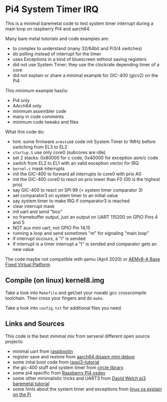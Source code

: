 # Pi4 System Timer IRQ

This is a minimal baremetal code to test system timer interrupt during
a main loop on raspberry Pi4 and aarch64.

Many bare metal tutorials and code examples are:

- to complex to understand (many 32/64bit and Pi3/4 switches)
- do polling instead of interrupt for the timer
- uses Exceptions in a kind of bluescreen without saving registers
- did not use System Timer; they use the clockrate depending timer of a core
- did not explain or share a minimal example for GIC-400 (gicv2) on the Pi4

This minimum example has/is:

- Pi4 only
- AArch64 only
- minimum assembler code
- many in code comments
- minimum code tweaks and files

What this code do:

- hint: some firmware `armstub8` code init System Timer to 1MHz before
  switching from EL3 to EL2
- `startup.S` use only core0 (subcores are idle)
- set 2 stacks: 0x80000 for c code, 0x40000 for exception asm/c code
- switch from EL2 to EL1 with an valid exception vector for IRQ
- `kernel.c` mask interrupts
- init the GIC-400 to forward all interrupts to core0 with prio A0
- init the GIC-400 core0 to react on prio lower than F0 (00 is the highest prio)
- say GIC-400 to react on SPI 99 (= system timer comparator 3)
- set comparator3 on system timer to an initial value
- say system timer to make IRQ if comparator3 is reached
- clear interrupt mask
- init uart and send "boo"
- no framebuffer output, just an output on UART 115200 on GPIO Pins 4 and 5
- NOT aux mini uart, not GPIO Pin 14,15
- running a loop and send sometimes "m" for signaling "main loop"
- if interrupt occours, a "i" is sended
- if interrupt is a timer interrupt a "t" is sended and comparator gets an new value

The code maybe not compatible with qemu (April 2020) or [AEMv8-A Base Fixed Virtual Platform](http://www.arm.com/fvp).

## Compile (on linux) kernel8.img

Take a look into `Makefile` and get/set your noeabi gcc crosscompile toolchain.
Then cross your fingers and do `make`.

Take a look into `config.txt` for additional files you need.

## Links and Sources

This code is the best minimal mix from serveral different open source projects:

- minimal uart from [raspbootin](https://github.com/mrvn/raspbootin)
- register save and restore from [aarch64 disasm mini debug](https://gitlab.com/bztsrc/minidbg)
- some inital boot code from [raspi3-tutorial](https://github.com/bztsrc/raspi3-tutorial/blob/master/11_exceptions/start.S)
- the gic-400 stuff and system timer from [circle library](https://github.com/rsta2/circle)
- some pi4 specific from [Raspberry Pi4 osdev](https://github.com/isometimes/rpi4-osdev)
- some other minimalistic tricks and UART3 from [David Welch pi3 baremetal tutorial](https://github.com/dwelch67/raspberrypi/tree/master/boards/pi3/aarch64/)
- some hints about the system timer and exceptions from [linux os explain on the Pi](https://github.com/s-matyukevich/raspberry-pi-os/blob/master/docs/lesson02/rpi-os.md)

